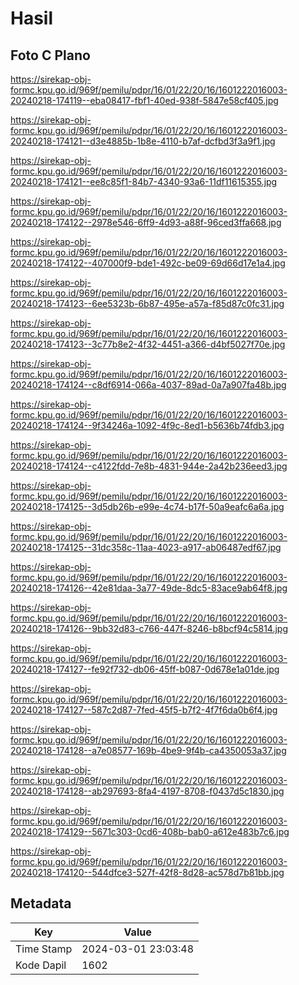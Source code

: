 # Hasil

## Foto C Plano

https://sirekap-obj-formc.kpu.go.id/969f/pemilu/pdpr/16/01/22/20/16/1601222016003-20240218-174119--eba08417-fbf1-40ed-938f-5847e58cf405.jpg

https://sirekap-obj-formc.kpu.go.id/969f/pemilu/pdpr/16/01/22/20/16/1601222016003-20240218-174121--d3e4885b-1b8e-4110-b7af-dcfbd3f3a9f1.jpg

https://sirekap-obj-formc.kpu.go.id/969f/pemilu/pdpr/16/01/22/20/16/1601222016003-20240218-174121--ee8c85f1-84b7-4340-93a6-11df11615355.jpg

https://sirekap-obj-formc.kpu.go.id/969f/pemilu/pdpr/16/01/22/20/16/1601222016003-20240218-174122--2978e546-6ff9-4d93-a88f-96ced3ffa668.jpg

https://sirekap-obj-formc.kpu.go.id/969f/pemilu/pdpr/16/01/22/20/16/1601222016003-20240218-174122--407000f9-bde1-492c-be09-69d66d17e1a4.jpg

https://sirekap-obj-formc.kpu.go.id/969f/pemilu/pdpr/16/01/22/20/16/1601222016003-20240218-174123--6ee5323b-6b87-495e-a57a-f85d87c0fc31.jpg

https://sirekap-obj-formc.kpu.go.id/969f/pemilu/pdpr/16/01/22/20/16/1601222016003-20240218-174123--3c77b8e2-4f32-4451-a366-d4bf5027f70e.jpg

https://sirekap-obj-formc.kpu.go.id/969f/pemilu/pdpr/16/01/22/20/16/1601222016003-20240218-174124--c8df6914-066a-4037-89ad-0a7a907fa48b.jpg

https://sirekap-obj-formc.kpu.go.id/969f/pemilu/pdpr/16/01/22/20/16/1601222016003-20240218-174124--9f34246a-1092-4f9c-8ed1-b5636b74fdb3.jpg

https://sirekap-obj-formc.kpu.go.id/969f/pemilu/pdpr/16/01/22/20/16/1601222016003-20240218-174124--c4122fdd-7e8b-4831-944e-2a42b236eed3.jpg

https://sirekap-obj-formc.kpu.go.id/969f/pemilu/pdpr/16/01/22/20/16/1601222016003-20240218-174125--3d5db26b-e99e-4c74-b17f-50a9eafc6a6a.jpg

https://sirekap-obj-formc.kpu.go.id/969f/pemilu/pdpr/16/01/22/20/16/1601222016003-20240218-174125--31dc358c-11aa-4023-a917-ab06487edf67.jpg

https://sirekap-obj-formc.kpu.go.id/969f/pemilu/pdpr/16/01/22/20/16/1601222016003-20240218-174126--42e81daa-3a77-49de-8dc5-83ace9ab64f8.jpg

https://sirekap-obj-formc.kpu.go.id/969f/pemilu/pdpr/16/01/22/20/16/1601222016003-20240218-174126--9bb32d83-c766-447f-8246-b8bcf94c5814.jpg

https://sirekap-obj-formc.kpu.go.id/969f/pemilu/pdpr/16/01/22/20/16/1601222016003-20240218-174127--fe92f732-db06-45ff-b087-0d678e1a01de.jpg

https://sirekap-obj-formc.kpu.go.id/969f/pemilu/pdpr/16/01/22/20/16/1601222016003-20240218-174127--587c2d87-7fed-45f5-b7f2-4f7f6da0b6f4.jpg

https://sirekap-obj-formc.kpu.go.id/969f/pemilu/pdpr/16/01/22/20/16/1601222016003-20240218-174128--a7e08577-169b-4be9-9f4b-ca4350053a37.jpg

https://sirekap-obj-formc.kpu.go.id/969f/pemilu/pdpr/16/01/22/20/16/1601222016003-20240218-174128--ab297693-8fa4-4197-8708-f0437d5c1830.jpg

https://sirekap-obj-formc.kpu.go.id/969f/pemilu/pdpr/16/01/22/20/16/1601222016003-20240218-174129--5671c303-0cd6-408b-bab0-a612e483b7c6.jpg

https://sirekap-obj-formc.kpu.go.id/969f/pemilu/pdpr/16/01/22/20/16/1601222016003-20240218-174120--544dfce3-527f-42f8-8d28-ac578d7b81bb.jpg


## Metadata

| Key        | Value               |
| ---------- | ------------------- |
| Time Stamp | 2024-03-01 23:03:48 |
| Kode Dapil | 1602                |



